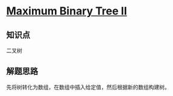 # [Maximum Binary Tree II](https://leetcode.com/problems/maximum-binary-tree-ii/)

## 知识点

二叉树

## 解题思路

先将树转化为数组，在数组中插入给定值，然后根据新的数组构建树。
